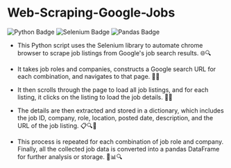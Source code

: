 # Web-Scraping-Google-Jobs

![Python Badge](https://img.shields.io/badge/Made%20with-Python-blue.svg)
![Selenium Badge](https://img.shields.io/badge/Selenium-Web%20Scraping-green.svg)
![Pandas Badge](https://img.shields.io/badge/Pandas-Data%20Analysis-yellow.svg)

- This Python script uses the Selenium library to automate chrome browser to scrape job listings from Google's job search results. 🌐🔍

- It takes job roles and companies, constructs a Google search URL for each combination, and navigates to that page. 📝🔗

- It then scrolls through the page to load all job listings, and for each listing, it clicks on the listing to load the job details. 🔄💼

- The details are then extracted and stored in a dictionary, which includes the job ID, company, role, location, posted date, description, and the URL of the job listing. 📋🔍📝

- This process is repeated for each combination of job role and company. Finally, all the collected job data is converted into a pandas DataFrame for further analysis or storage. 🔁📊🔍
